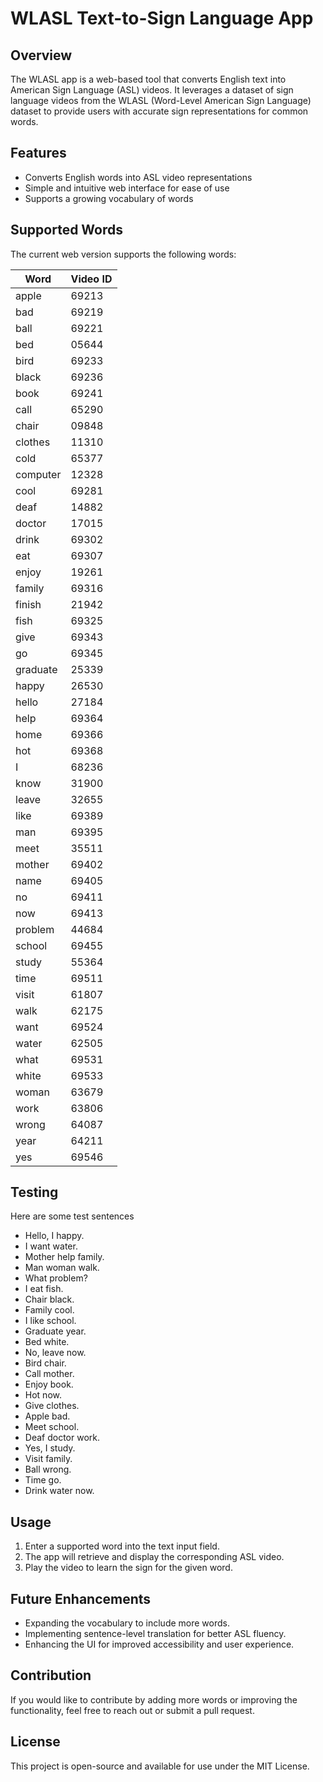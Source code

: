 # WLASL Text-to-Sign Language App

## Overview
The WLASL app is a web-based tool that converts English text into American Sign Language (ASL) videos. It leverages a dataset of sign language videos from the WLASL (Word-Level American Sign Language) dataset to provide users with accurate sign representations for common words.

## Features
- Converts English words into ASL video representations
- Simple and intuitive web interface for ease of use
- Supports a growing vocabulary of words

## Supported Words
The current web version supports the following words:

| Word       | Video ID |
|------------|----------|
| apple      | 69213    |
| bad        | 69219    |
| ball       | 69221    |
| bed        | 05644    |
| bird       | 69233    |
| black      | 69236    |
| book       | 69241    |
| call       | 65290    |
| chair      | 09848    |
| clothes    | 11310    |
| cold       | 65377    |
| computer   | 12328    |
| cool       | 69281    |
| deaf       | 14882    |
| doctor     | 17015    |
| drink      | 69302    |
| eat        | 69307    |
| enjoy      | 19261    |
| family     | 69316    |
| finish     | 21942    |
| fish       | 69325    |
| give       | 69343    |
| go         | 69345    |
| graduate   | 25339    |
| happy      | 26530    |
| hello      | 27184    |
| help       | 69364    |
| home       | 69366    |
| hot        | 69368    |
| I          | 68236    |
| know       | 31900    |
| leave      | 32655    |
| like       | 69389    |
| man        | 69395    |
| meet       | 35511    |
| mother     | 69402    |
| name       | 69405    |
| no         | 69411    |
| now        | 69413    |
| problem    | 44684    |
| school     | 69455    |
| study      | 55364    |
| time       | 69511    |
| visit      | 61807    |
| walk       | 62175    |
| want       | 69524    |
| water      | 62505    |
| what       | 69531    |
| white      | 69533    |
| woman      | 63679    |
| work       | 63806    |
| wrong      | 64087    |
| year       | 64211    |
| yes        | 69546    |

## Testing
Here are some test sentences
- Hello, I happy.
- I want water.
- Mother help family.
- Man woman walk.
- What problem?
- I eat fish.
- Chair black.
- Family cool.
- I like school.
- Graduate year.
- Bed white.
- No, leave now.
- Bird chair.
- Call mother.
- Enjoy book.
- Hot now.
- Give clothes.
- Apple bad.
- Meet school.
- Deaf doctor work.
- Yes, I study.
- Visit family.
- Ball wrong.
- Time go.
- Drink water now.

## Usage
1. Enter a supported word into the text input field.
2. The app will retrieve and display the corresponding ASL video.
3. Play the video to learn the sign for the given word.

## Future Enhancements
- Expanding the vocabulary to include more words.
- Implementing sentence-level translation for better ASL fluency.
- Enhancing the UI for improved accessibility and user experience.

## Contribution
If you would like to contribute by adding more words or improving the functionality, feel free to reach out or submit a pull request.

## License
This project is open-source and available for use under the MIT License.

